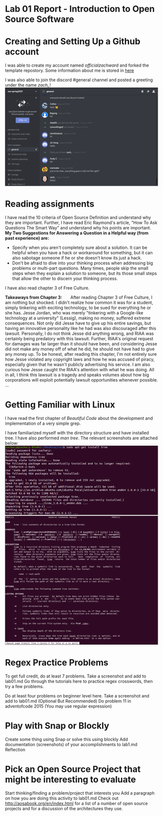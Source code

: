 # Lab 01 Report - Introduction to Open Source Software

# Creating and Setting Up a Github account
I was able to create my account named *officialzachward* and forked the template
repostory. Some information about me is stored in [here](../../index.md)

I was also able to join the discord #general channel and posted a greeting
under the name *zach_*!
![Zachary](/labs/lab-01/images/discordchat.png)

# Reading assignments

I have read the 10 criteria of Open Source Definition and understand why they are important. Further, I have
read Eric Raymond's article, "How To Ask Questions The Smart Way" and understand why his points
are important.
**My Two Suggestions for Answering a Question in a Helpful way (from past experience) are:**
* Specify when you aren't completely sure about a solution. It can be helpful when you have a hack or workaround for something, but it can
also sabotage someone if he or she doesn't know its just a hack.
* Don't be afraid to dive into your thinking process when addressing big problems or multi-part questions. Many times, people skip the small steps
when they explain a solution to someone, but its those small steps that allow the other to discern your thinking process.  

I have also read chapter 3 of Free Culture.

**Takeaways from Chapter 3:**
&nbsp;&nbsp;&nbsp;&nbsp;&nbsp;&nbsp;After reading Chapter 3 of Free Culture, I am nothing but shocked.
I didn't realize how common it was for a student, simply tinkering
with exciting technology, to be sued for everything he or she has.
Jesse Jordan, who was merely "tinkering with a Google-like technology at a university" (Lessig), making no money, suffered extreme consequences. Not only did Jesse have to give up his entire savings, but having an innovative personality like he had was also discouraged after this lawsuit. Personally, I do not think Jesse did anything wrong, and RIAA was certainly being predatory with this lawsuit. Further, RIAA's original request for damages was far larger than it should have been, and considering Jesse did not make any money off of what he did, he should not have had to give any money up. To be honest, after reading this chapter, I'm not entirely sure how Jesse violated any copyright laws and how he was accused of piracy, especially given that he wasn't publicly advertising his service. I am also curious how Jesse caught the RIAA's attention with what he was doing. All in all, I think this lawsuit is a tragedy and speaks volumes about how big corporations will exploit potentially lawsuit opportunities whenever possible.
...

# Getting Familiar with Linux
I have read the first chapter of *Beautiful Code* about the development and implementation of
a very simple grep.

I have familiarized myself with the directory structure and 
have installed tree. I have also performed *man tree*.
The relevant screenshots are attached below:
![Tree](/labs/lab-01/images/installtree.png)
![ManTree](/labs/lab-01/images/mantree.png)
# Regex Practice Problems

To get full credit, do at least 7 problems.
Take a screenshot and add to lab01.md
Go through the tutorials here to practice regex crosswords, then try a few problems.

Do at least four problems on beginner level here.
Take a screenshot and add to lab01.md
(Optional But Recommended) Do problem 11 in adventofcode 2015 (You may use regular expression)

# Play with Snap or Blockly

Create some thing using Snap or solve this using blockly
Add documentation (screenshots) of your accomplishments to lab1.md
Reflection

# Pick an Open Source Project that might be interesting to evaluate
Start thinking/finding a problem/project that interests you
Add a paragraph on how you are doing this activity to lab01.md
Check out http://aosabook.org/en/index.html for a list of a number of open source projects and for a discussion of the architectures they use.
